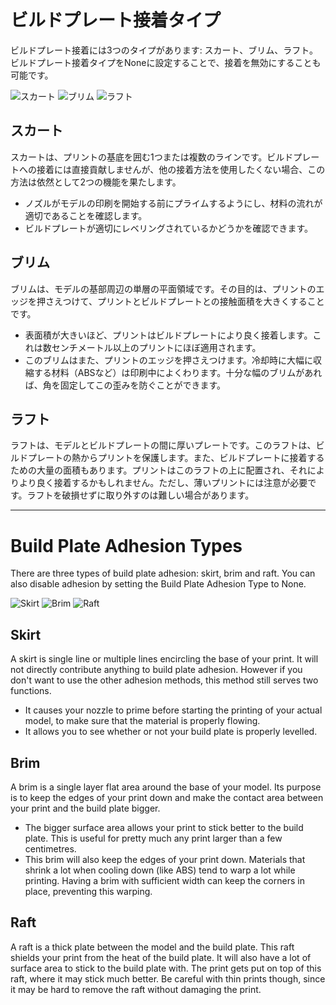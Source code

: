 ビルドプレート接着タイプ
====
ビルドプレート接着には3つのタイプがあります: スカート、ブリム、ラフト。ビルドプレート接着タイプをNoneに設定することで、接着を無効にすることも可能です。

![スカート](../images/adhesion_type_skirt.png)
![ブリム](../images/adhesion_type_brim.png)
![ラフト](../images/adhesion_type_raft.png)

スカート
----
スカートは、プリントの基底を囲む1つまたは複数のラインです。ビルドプレートへの接着には直接貢献しませんが、他の接着方法を使用したくない場合、この方法は依然として2つの機能を果たします。
* ノズルがモデルの印刷を開始する前にプライムするようにし、材料の流れが適切であることを確認します。
* ビルドプレートが適切にレベリングされているかどうかを確認できます。

ブリム
----
ブリムは、モデルの基部周辺の単層の平面領域です。その目的は、プリントのエッジを押さえつけて、プリントとビルドプレートとの接触面積を大きくすることです。
* 表面積が大きいほど、プリントはビルドプレートにより良く接着します。これは数センチメートル以上のプリントにほぼ適用されます。
* このブリムはまた、プリントのエッジを押さえつけます。冷却時に大幅に収縮する材料（ABSなど）は印刷中によくわります。十分な幅のブリムがあれば、角を固定してこの歪みを防ぐことができます。

ラフト
----
ラフトは、モデルとビルドプレートの間に厚いプレートです。このラフトは、ビルドプレートの熱からプリントを保護します。また、ビルドプレートに接着するための大量の面積もあります。プリントはこのラフトの上に配置され、それによりより良く接着するかもしれません。ただし、薄いプリントには注意が必要です。ラフトを破損せずに取り外すのは難しい場合があります。

---

Build Plate Adhesion Types
====
There are three types of build plate adhesion: skirt, brim and raft. You can also disable adhesion by setting the Build Plate Adhesion Type to None.

![Skirt](../images/adhesion_type_skirt.png)
![Brim](../images/adhesion_type_brim.png)
![Raft](../images/adhesion_type_raft.png)

Skirt
----
A skirt is single line or multiple lines encircling the base of your print. It will not directly contribute anything to build plate adhesion. However if you don't want to use the other adhesion methods, this method still serves two functions.
* It causes your nozzle to prime before starting the printing of your actual model, to make sure that the material is properly flowing.
* It allows you to see whether or not your build plate is properly levelled.

Brim
----
A brim is a single layer flat area around the base of your model. Its purpose is to keep the edges of your print down and make the contact area between your print and the build plate bigger.
* The bigger surface area allows your print to stick better to the build plate. This is useful for pretty much any print larger than a few centimetres.
* This brim will also keep the edges of your print down. Materials that shrink a lot when cooling down (like ABS) tend to warp a lot while printing. Having a brim with sufficient width can keep the corners in place, preventing this warping.

Raft
----
A raft is a thick plate between the model and the build plate. This raft shields your print from the heat of the build plate. It will also have a lot of surface area to stick to the build plate with. The print gets put on top of this raft, where it may stick much better. Be careful with thin prints though, since it may be hard to remove the raft without damaging the print.


